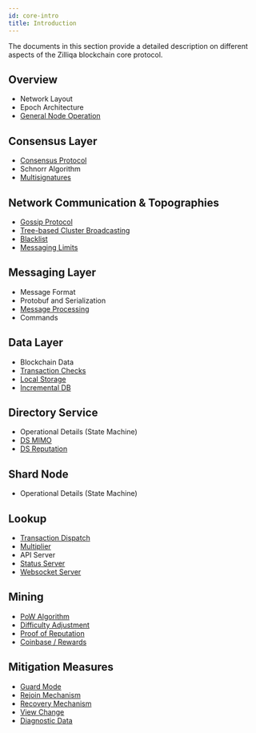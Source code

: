 ```yaml
---
id: core-intro
title: Introduction
---
```

The documents in this section provide a detailed description on different aspects of the Zilliqa blockchain core protocol.

## Overview

- Network Layout
- Epoch Architecture
- [General Node Operation](core-node-operation.md)

## Consensus Layer

- [Consensus Protocol](core-consensus.md)
- Schnorr Algorithm
- [Multisignatures](core-multisignatures.md)

## Network Communication & Topographies

- [Gossip Protocol](core-gossip.md)
- [Tree-based Cluster Broadcasting](core-broadcasting.md)
- [Blacklist](core-blacklist.md)
- [Messaging Limits](core-messaging-limits.md)

## Messaging Layer

- Message Format
- Protobuf and Serialization
- [Message Processing](core-message-processing.md)
- Commands

## Data Layer

- Blockchain Data
- [Transaction Checks](core-data.md#transaction-checks)
- [Local Storage](core-data.md#local-node-storage)
- [Incremental DB](core-incremental-db.md)

## Directory Service

- Operational Details (State Machine)
- [DS MIMO](core-ds-mimo.md)
- [DS Reputation](core-ds-reputation.md)

## Shard Node

- Operational Details (State Machine)

## Lookup

- [Transaction Dispatch](core-transaction-dispatch.md)
- [Multiplier](core-multipliers.md)
- API Server
- [Status Server](core-lookup-servers.md#status-server)
- [Websocket Server](core-lookup-servers.md#websocket-server)

## Mining

- [PoW Algorithm](core-mining.md#pow-algorithm)
- [Difficulty Adjustment](core-mining.md#difficulty-adjustment)
- [Proof of Reputation](core-mining.md#proof-of-reputation)
- [Coinbase / Rewards](core-mining.md#coinbase--rewards)

## Mitigation Measures

- [Guard Mode](core-guard-mode.md)
- [Rejoin Mechanism](core-rejoin-mechanism.md)
- [Recovery Mechanism](core-recovery-mechanism.md)
- [View Change](core-view-change.md)
- [Diagnostic Data](core-diagnostic-data.md)